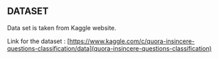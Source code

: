 ## DATASET


Data set is taken from Kaggle website.

Link for the dataset : [https://www.kaggle.com/c/quora-insincere-questions-classification/data](quora-insincere-questions-classification)
